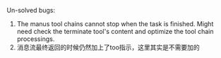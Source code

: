 Un-solved bugs:
1. The manus tool chains cannot stop when the task is finished. Might need check the terminate tool's content and optimize the tool chain processings.
2. 消息流最终返回的时候仍然加上了too指示，这里其实是不需要加的
